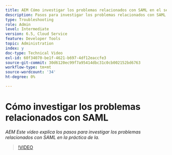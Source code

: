 ```yaml
---
title: AEM Cómo investigar los problemas relacionados con SAML en el sector de la
description: Pasos para investigar los problemas relacionados con SAML
type: Troubleshooting
role: Admin
level: Intermediate
version: 6.5, Cloud Service
feature: Developer Tools
topic: Administration
index: y
doc-type: Technical Video
exl-id: 60f34070-be1f-4621-b697-4df12eaccfe3
source-git-commit: 30d6120ec99f7a95414dbc31c0cb002152bd6763
workflow-type: tm+mt
source-wordcount: '34'
ht-degree: 0%

---
```


# Cómo investigar los problemas relacionados con SAML

*AEM Este vídeo explica los pasos para investigar los problemas relacionados con SAML en la práctica de la.*

>[!VIDEO](https://video.tv.adobe.com/v/335466?quality=12&learn=on)
